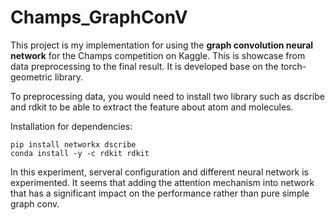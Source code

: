 # Champs_GraphConV

This project is my implementation for using the **graph convolution neural network** for the Champs competition on Kaggle. This is showcase from data preprocessing to the final result. It is developed base on the torch-geometric library.

To preprocessing data, you would need to install two library such as dscribe and rdkit to be able to extract the feature about atom and molecules.

Installation for dependencies:
```
pip install networkx dscribe
conda install -y -c rdkit rdkit
```

In this experiment, serveral configuration and different neural network is experimented. It seems that adding the attention mechanism into network that has a significant impact on the performance rather than pure simple graph conv.
